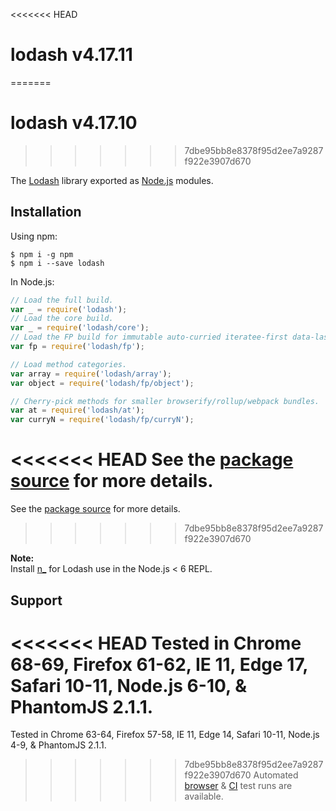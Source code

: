 <<<<<<< HEAD
# lodash v4.17.11
=======
# lodash v4.17.10
>>>>>>> 7dbe95bb8e8378f95d2ee7a9287f922e3907d670

The [Lodash](https://lodash.com/) library exported as [Node.js](https://nodejs.org/) modules.

## Installation

Using npm:
```shell
$ npm i -g npm
$ npm i --save lodash
```

In Node.js:
```js
// Load the full build.
var _ = require('lodash');
// Load the core build.
var _ = require('lodash/core');
// Load the FP build for immutable auto-curried iteratee-first data-last methods.
var fp = require('lodash/fp');

// Load method categories.
var array = require('lodash/array');
var object = require('lodash/fp/object');

// Cherry-pick methods for smaller browserify/rollup/webpack bundles.
var at = require('lodash/at');
var curryN = require('lodash/fp/curryN');
```

<<<<<<< HEAD
See the [package source](https://github.com/lodash/lodash/tree/4.17.11-npm) for more details.
=======
See the [package source](https://github.com/lodash/lodash/tree/4.17.10-npm) for more details.
>>>>>>> 7dbe95bb8e8378f95d2ee7a9287f922e3907d670

**Note:**<br>
Install [n_](https://www.npmjs.com/package/n_) for Lodash use in the Node.js < 6 REPL.

## Support

<<<<<<< HEAD
Tested in Chrome 68-69, Firefox 61-62, IE 11, Edge 17, Safari 10-11, Node.js 6-10, & PhantomJS 2.1.1.<br>
=======
Tested in Chrome 63-64, Firefox 57-58, IE 11, Edge 14, Safari 10-11, Node.js 4-9, & PhantomJS 2.1.1.<br>
>>>>>>> 7dbe95bb8e8378f95d2ee7a9287f922e3907d670
Automated [browser](https://saucelabs.com/u/lodash) & [CI](https://travis-ci.org/lodash/lodash/) test runs are available.
